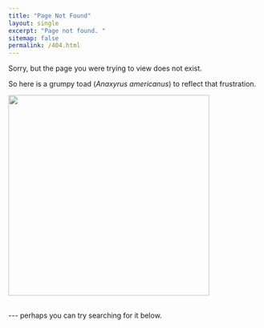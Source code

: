 ```yaml
---
title: "Page Not Found"
layout: single
excerpt: "Page not found. "
sitemap: false
permalink: /404.html
---
```


Sorry, but the page you were trying to view does not exist.

So here is a grumpy toad (*Anaxyrus americanus*) to reflect that frustration.

<img src="{{ '/assets/img/404-toad.jpg' | prepend: site.baseurl }}" alt="" style="width: 400px">

<br>
<br>

--- perhaps you can try searching for it below.

<script type="text/javascript">
  var GOOG_FIXURL_LANG = 'en';
  var GOOG_FIXURL_SITE = '{{ site.url }}'
</script>
<script type="text/javascript"
  src="//linkhelp.clients.google.com/tbproxy/lh/wm/fixurl.js">
</script>
